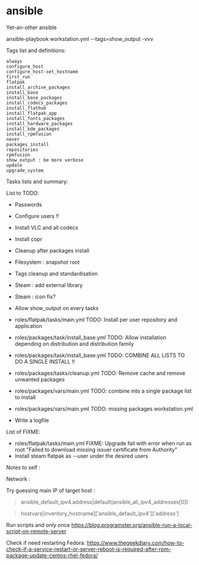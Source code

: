 # ansible
Yet-an-other ansible

ansible-playbook workstation.yml --tags=show_output  -vvv 

Tags list and definitions:
```
always
configure_host
configure_host-set_hostname
first_run
flatpak
install_archive_packages
install_base
install_base_packages
install_codecs_packages
install_flathub
install_flatpak_app
install_fonts_packages
install_hardware_packages
install_kde_packages
install_rpmfusion
never
packages_install
repositories
rpmfusion
show_output : be more verbose
update
upgrade_system
```

Tasks lists and summary:


List to TODO:
- Passwords
- Configure users !!


- Install VLC and all codecs
- Install copr 
- Cleanup after packages install
- Filesystem : snapshot root
- Tags cleanup and standardisation
- Steam : add external library
- Steam : icon fix? 
- Allow show_output on every tasks
- roles/flatpak/tasks/main.yml TODO: Install per user repository and application
- roles/packages/task/install_base.yml TODO: Allow installation depending on distribution and distribution family
- roles/packages/task/install_base.yml TODO: COMBINE ALL LISTS TO DO A SINGLE INSTALL !! 
- roles/packages/tasks/cleanup.yml TODO: Remove cache and remove unwanted packages
- roles/packages/vars/main.yml TODO: combine into a single package list to install
- roles/packages/vars/main.yml TODO: missing packages workstation.yml
- Write a logfile


List of FIXME:
- roles/flatpak/tasks/main.yml FIXME: Upgrade fail with error when run as root "Failed to download missing issuer certificate from Authority"
- Install steam flatpak as --user under the desired users

Notes to self :

Network :

Try guessing main IP of target host : 
> ansible_default_ipv4.address|default(ansible_all_ipv4_addresses[0])


> hostvars[inventory_hostname]['ansible_default_ipv4']['address']


Run scripts and only once
https://blog.programster.org/ansible-run-a-local-script-on-remote-server


Check if need restarting Fedora:
https://www.thegeekdiary.com/how-to-check-if-a-service-restart-or-server-reboot-is-required-after-rpm-package-update-centos-rhel-fedora/
